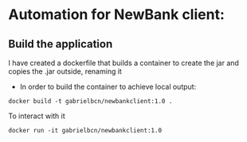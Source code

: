 # Automation for NewBank client:




## Build the application

I have created a dockerfile that builds a container to create the jar and copies the .jar outside, renaming it

* In order to build the container to achieve local output:

`docker build -t gabrielbcn/newbankclient:1.0 .`



To interact with it

`docker run -it gabrielbcn/newbankclient:1.0`